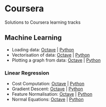 # Coursera

Solutions to Coursera learning tracks


## Machine Learning

- Loading data: [Octave](https://github.com/ramyaragupathy/Coursera/blob/master/Machine%20Learning/ex1/ex1.m#L41) | [Python](https://github.com/ramyaragupathy/Coursera/blob/master/Machine%20Learning/ex1/ex1.py#L38)
- Vectorisation of data: [Octave](https://github.com/ramyaragupathy/Coursera/blob/master/Machine%20Learning/ex1/ex1.m#L42) | [Python](https://github.com/ramyaragupathy/Coursera/blob/master/Machine%20Learning/ex1/ex1.py#L39-L40)
- Plotting a graph from data: [Octave](https://github.com/ramyaragupathy/Coursera/blob/master/Machine%20Learning/ex1/plotData.m) | [Python](https://github.com/ramyaragupathy/Coursera/blob/master/Machine%20Learning/ex1/ex1.py#L39-L40)


### Linear Regression 

- Cost Computation: [Octave](https://github.com/ramyaragupathy/Coursera/blob/master/Machine%20Learning/ex1/computeCost.m) | [Python](https://github.com/ramyaragupathy/Coursera/blob/master/Machine%20Learning/ex1/ex1.py#L19-L22)
- Gradient Descent: [Octave](https://github.com/ramyaragupathy/Coursera/blob/master/Machine%20Learning/ex1/gradientDescent.m) | [Python](https://github.com/ramyaragupathy/Coursera/blob/master/Machine%20Learning/ex1/ex1.py#L25-L34)
- Feature Normalisation: [Octave](https://github.com/ramyaragupathy/Coursera/blob/master/Machine%20Learning/ex1/featureNormalize.m) | [Python](https://github.com/ramyaragupathy/Coursera/blob/master/Machine%20Learning/ex1/ex1_multi.py#L10-L22)
- Normal Equations: [Octave](https://github.com/ramyaragupathy/Coursera/blob/master/Machine%20Learning/ex1/normalEqn.m) |  [Python](https://github.com/ramyaragupathy/Coursera/blob/master/Machine%20Learning/ex1/ex1_multi.py#L25-L26)




